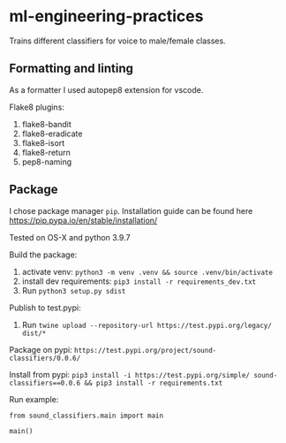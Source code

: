 # ml-engineering-practices

Trains different classifiers for voice to male/female classes.

## Formatting and linting

As a formatter I used autopep8 extension for vscode.

Flake8 plugins:
1. flake8-bandit
2. flake8-eradicate
3. flake8-isort
4. flake8-return
5. pep8-naming

## Package

I chose package manager `pip`. Installation guide can be found here https://pip.pypa.io/en/stable/installation/

Tested on OS-X and python 3.9.7

Build the package:
1. activate venv: `python3 -m venv .venv && source .venv/bin/activate`
2. install dev requirements: `pip3 install -r requirements_dev.txt`
3. Run `python3 setup.py sdist`

Publish to test.pypi:
1. Run `twine upload --repository-url https://test.pypi.org/legacy/ dist/*`

Package on pypi: `https://test.pypi.org/project/sound-classifiers/0.0.6/`

Install from pypi:
`pip3 install -i https://test.pypi.org/simple/ sound-classifiers==0.0.6 && pip3 install -r requirements.txt`

Run example:
```
from sound_classifiers.main import main

main()
```
